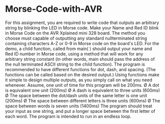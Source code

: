 # Morse-Code-with-AVR
For this assignment, you are required to write code that outputs an arbitrary string by blinking
the LED in Morse code. Make your Name and Red ID blink in Morse Code on the AVR Xplained
mini 328 board. The method you choose must capable of outputting any standard nullterminated string containing characters A-Z or 0-9 in Morse code on the board's LED.
For the demo, a child function, called from main( ) should output your name and Red ID number
in Morse code, using a method that will work for any arbitrary string constant (in other words,
main should pass the address of the null terminated ASCII string to the child function).
The program is recommended to have different functions for dot, dash, and spacing. (The
functions can be called based on the desired output.) Using functions make it simple to design
multiple outputs, as you simply call on what you need whenever.
Assume, one unit of time for this program will be 200ms.
Ø A dot is equivalent one unit (200ms)
Ø A dash is equivalent to three units (600ms)
Ø The space between the dot/dash units of the same letter is one unit (200ms)
Ø The space between different letters is three units (600ms)
Ø The space between words is seven units (1400ms)
The program should treat your input as one string, and put a longer space between the first
letter of each word.
The program is intended to run in an endless loop.

